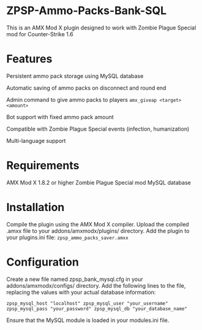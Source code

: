 # ZPSP-Ammo-Packs-Bank-SQL
This is an AMX Mod X plugin designed to work with Zombie Plague Special mod for Counter-Strike 1.6

# Features
Persistent ammo pack storage using MySQL database

Automatic saving of ammo packs on disconnect and round end

Admin command to give ammo packs to players `amx_giveap <target> <amount>`

Bot support with fixed ammo pack amount

Compatible with Zombie Plague Special events (infection, humanization)

Multi-language support

# Requirements
AMX Mod X 1.8.2 or higher
Zombie Plague Special mod
MySQL database

# Installation
Compile the plugin using the AMX Mod X compiler.
Upload the compiled .amxx file to your addons/amxmodx/plugins/ directory.
Add the plugin to your plugins.ini file:
`zpsp_ammo_packs_saver.amxx`

# Configuration

Create a new file named zpsp_bank_mysql.cfg in your addons/amxmodx/configs/ directory.
Add the following lines to the file, replacing the values with your actual database information:

`zpsp_mysql_host "localhost"
zpsp_mysql_user "your_username"
zpsp_mysql_pass "your_password"
zpsp_mysql_db "your_database_name"`

Ensure that the MySQL module is loaded in your modules.ini file.
